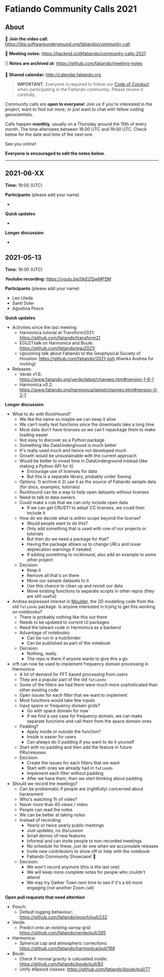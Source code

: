 # Fatiando Community Calls 2021

## About

📱 **Join the video call:** https://jitsi.softwareunderground.org/fatiando/community-call

📜 **Meeting notes:** https://hackmd.io/@fatiando/community-calls-2021

🗄️ **Notes are archived at:** https://github.com/fatiando/meeting-notes

📅 **Shared calendar:** http://calendar.fatiando.org

> **IMPORTANT**: Everyone is required to follow our 
> [Code of Conduct](https://github.com/fatiando/contributing/blob/master/CODE_OF_CONDUCT.md)
> when participating in the Fatiando community. Please review it carefully.

Community calls are **open to everyone**! 
Join us if you're interested in the project,
want to find out more,
or just want to chat with fellow coding geoscientists.

Calls happen **monthly**, usually on a Thursday around 
the 15th of every month.
The time alternates between 16:00 UTC and 19:00 UTC.
Check below for the date and time of the next one.

See you online!

**Everyone is encouraged to edit the notes below.**

--------------------------------------------------------------

## 2021-06-XX

**Time:** 19:00 (UTC)

**Participants** (please add your name)

* 

**Quick updates**

* 

**Longer discussion**

* 


## 2021-05-13

**Time:** 16:00 (UTC)

**Youtube recording:** https://youtu.be/0kElZQwMPSM

**Participants** (please add your name)

* Leo Uieda
* Santi Soler
* Agustina Pesce

**Quick updates**

* Activities since the last meeting:
    * Harmonica tutorial at Transform2021: https://github.com/fatiando/transform21
    * EGU21 talk on Harmonica and Boule: https://github.com/fatiando/egu2021/
    * Upcoming talk about Fatiando to the Geophysical Society of Houston: https://github.com/fatiando/2021-gsh (thanks Andrea for inviting)
* Releases:
    * Verde v1.6: https://www.fatiando.org/verde/latest/changes.html#version-1-6-1
    * Harmonica v0.2: https://www.fatiando.org/harmonica/latest/changes.html#version-0-2-1

**Longer discussion**

* What to do with RockHound?
    * We like the name so maybe we can keep it alive
    * We can't really test functions since the downloads take a long time
    * Most data don't have licenses so we can't repackage them to make loading easier
    * Not easy to discover as a Python package
    * Something like DataUnderground is much better
    * It's really used much and hence not developed much
    * Growth would be unsustainable with the current approach
    * Would be better to invest time in DataUnderground instead (like making a Python API for it)
        * Encourage use of licenses for data
        * But this is a separate library, probably under Swung
    * Options: 1) archive it 2) use it as the source of Fatiando sample data (for docs, examples, tutorials)
    * Rockhound can be a way to help open datasets without licenses
    * Need to talk to data owners
    * Could make a rule that we can only include open data
        * If we can get CRUST1 to adopt CC licenses, we could then include it
    * How do we decide what is within scope beyond the license?
        * Would people want to do this?
        * Only add something that is used with one of our projects or tutorials
        * But then do we need a package for that?
        * Having the package allows us to change URLs and issue deprecation warnings if needed.
        * If adding something to rockhound, also add an example to some other project
    * Decision:
        * Keep it 
        * Remove all that's on there
        * Move our sample datasets to it
        * Use this chance to clean up and revisit our data
        * Move existing functions to separate scripts in other repos (they are still useful)
* Andrea expressed interest in [Moulder](https://github.com/fatiando/moulder), the 2D modelling code from the old `fatiando` package. Is anyone interested in trying to get this working on notebooks?
    * There is probably nothing like this out there
    * Needs to be updated to current UI packages
    * Need the talwani code in Harmonica as a backend
    * Advantage of notebooks:
        * Can be run in a hub/binder
        * Can be published as part of the notebook
    * Decision:
        * Nothing, really.
        * The repo is there if anyone wants to give this a go.
* xrft can now be used to implement frequency domain processing in Harmonica
    * A lot of demand for FFT based processing from users
    * They are a popular part of the old `fatiando`
    * Some of the filters we had there were much more sophisticated than other existing code
    * Open issues for each filter that we want to implement
    * Most functions would take few inputs
    * Input space or frequency domain grids?
        * Go with space domain for now
        * If we find a use case for frequency domain, we can make separate functions and call them from the space domain ones
    * Padding?
        *  Apply inside or outside the function?
        *  Inside is easier for users
        *  Can always do 0 padding if you want to do it yourself
    *  Start with no padding and then add the feature in future PRs/releases
    *  Decision:
        *  Create the issues for each filters that we want
        *  Start with ones we already had in `fatiando`
        *  Implement each filter without padding
        *  After we have them, then we start thinking about padding
* Should we record the meetings?
    * Can be problematic if people are (rightfully) concerned about harassment
    * Who's watching 1h of video?
    * Never more than 40 views / video
    * People can read the notes
    * We can be better at taking notes
    * Instead of recording:
        * Yearly or twice yearly public meetings
        * Just updates, no discussion
        * Small demos of new features
        * Informal and can invite people to non-recorded meetings
        * No schedule for these, just do one when we accumulate releases
        * Invite new contributors to show off or help with the notebook
        * Fatiando Community Showcase! :tada: 
    * Decision:
        * We won't record anymore (this is the last one)
        * We will keep more complete notes for people who couldn't attend
        * We may try Gather Town next time to see if it's a bit more engaging (not another Zoom call)

**Open pull requests that need attention**

* Pooch:
    * Default logging behaviour: https://github.com/fatiando/pooch/pull/232
* Verde: 
    * Predict onto an existing xarray grid: https://github.com/fatiando/verde/pull/285
* Harmonica:
    * Spherical cap and atmospheric corrections: https://github.com/fatiando/harmonica/pull/168
* Boule:
    * Check if normal gravity is calculated inside: https://github.com/fatiando/boule/pull/83
    * Unify ellipsoid classes: https://github.com/fatiando/boule/pull/77